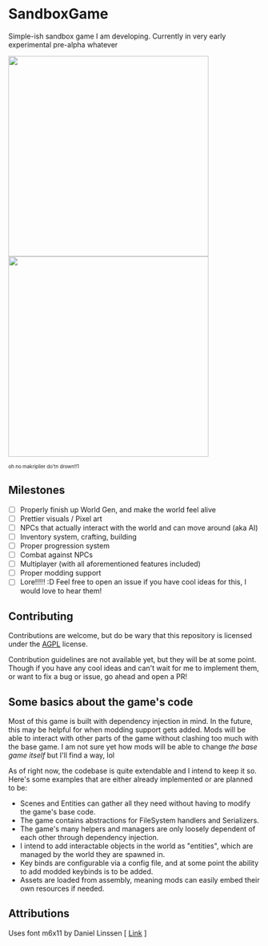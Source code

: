 # SandboxGame
Simple-ish sandbox game I am developing. Currently in very early experimental pre-alpha whatever

<img src="https://github.com/Naamloos/SandboxGame/assets/12187179/e2af17b8-a0e2-4499-ae5e-601752801b0a" width="400"/>
<img src="https://github.com/Naamloos/SandboxGame/assets/12187179/015470c6-9fc3-419d-b46b-8c6b417d6f86" width="400"/>


<sup><sub>oh no makriplier do'tn drown!!1</sub></sup>

## Milestones
- [ ] Properly finish up World Gen, and make the world feel alive
- [ ] Prettier visuals / Pixel art
- [ ] NPCs that actually interact with the world and can move around (aka AI)
- [ ] Inventory system, crafting, building
- [ ] Proper progression system
- [ ] Combat against NPCs
- [ ] Multiplayer (with all aforementioned features included)
- [ ] Proper modding support
- [ ] Lore!!!!! :D
Feel free to open an issue if you have cool ideas for this, I would love to hear them!

## Contributing
Contributions are welcome, but do be wary that this repository is licensed under the [AGPL](https://github.com/Naamloos/SandboxGame/blob/master/LICENSE) license.

Contribution guidelines are not available yet, but they will be at some point. Though if you have any cool ideas and can't wait for me to implement them, or want to fix a bug or issue, go ahead and open a PR!

## Some basics about the game's code
Most of this game is built with dependency injection in mind. In the future, this may be helpful for when modding support gets added. Mods will be able to interact with other parts of the game without clashing too much with the base game. I am not sure yet how mods will be able to change _the base game itself_ but I'll find a way, lol

As of right now, the codebase is quite extendable and I intend to keep it so. Here's some examples that are either already implemented or are planned to be:

- Scenes and Entities can gather all they need without having to modify the game's base code.
- The game contains abstractions for FileSystem handlers and Serializers.
- The game's many helpers and managers are only loosely dependent of each other through dependency injection.
- I intend to add interactable objects in the world as "entities", which are managed by the world they are spawned in.
- Key binds are configurable via a config file, and at some point the ability to add modded keybinds is to be added.
- Assets are loaded from assembly, meaning mods can easily embed their own resources if needed.

## Attributions
Uses font m6x11 by Daniel Linssen [ [Link](https://managore.itch.io/m6x11) ]